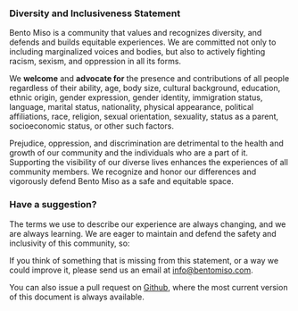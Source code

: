 ### Diversity and Inclusiveness Statement

Bento Miso is a community that values and recognizes diversity, and defends and builds equitable experiences. We are committed not only to including marginalized voices and bodies, but also to actively fighting racism, sexism, and oppression in all its forms.

We **welcome** and **advocate for** the presence and contributions of all people regardless of their ability, age, body size, cultural background, education, ethnic origin, gender expression, gender identity, immigration status, language, marital status, nationality, physical appearance, political affiliations, race, religion, sexual orientation, sexuality, status as a parent, socioeconomic status, or other such factors.

Prejudice, oppression, and discrimination are detrimental to the health and growth of our community and the individuals who are a part of it. Supporting the visibility of our diverse lives enhances the experiences of all community members. We recognize and honor our differences and vigorously defend Bento Miso as a safe and equitable space.

### Have a suggestion?

The terms we use to describe our experience are always changing, and we are always learning. We are eager to maintain and defend the safety and inclusivity of this community, so:

If you think of something that is missing from this statement, or a way we could improve it, please send us an email at [info@bentomiso.com][1].

You can also issue a pull request on [Github][2], where the most current version of this document is always available.

[1]:	https://mail.google.com/mail/?view=cm&fs=1&tf=1&to=info@bentomiso.com
[2]:	https://github.com/jennie/miso/blob/master/diversity-statement.markdown